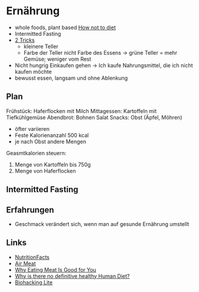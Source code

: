 # Ernährung

- whole foods, plant based [How not to diet](https://www.goodreads.com/book/show/43252570-how-not-to-diet)
- Intermitted Fasting
- [2 Tricks](https://jamesclear.com/feeling-fat)
    + kleinere Teller
    + Farbe der Teller nicht Farbe des Essens -> grüne Teller = mehr Gemüse; weniger vom Rest
- Nicht hungrig Einkaufen gehen -> Ich kaufe Nahrungsmittel, die ich nicht kaufen möchte
- bewusst essen, langsam und ohne Ablenkung

## Plan

Frühstück: Haferflocken mit Milch
Mittagessen: Kartoffeln mit Tiefkühlgemüse
Abendbrot: Bohnen Salat
Snacks: Obst (Äpfel, Möhren) 
- öfter variieren 
- Feste Kalorienanzahl 500 kcal
- je nach Obst andere Mengen

Geasmtkalorien steuern:
1. Menge von Kartoffeln bis 750g
2. Menge von Haferflocken

## Intermitted Fasting

## Erfahrungen

- Geschmack verändert sich, wenn man auf gesunde Ernährung umstellt

## Links

- [NutritionFacts](https://nutritionfacts.org/)
- [Air Meat](https://www.businessinsider.de/international/air-meat-alternative-startup-nasa-2019-11/?r=US&IR=T)
- [Why Eating Meat Is Good for You](https://chriskresser.com/why-eating-meat-is-good-for-you/)
- [Why is there no definitive healthy Human Diet?](https://www.reddit.com/r/nutrition/comments/h7jxvp/why_is_there_no_definitive_healthy_human_diet/fulo6b0/?utm_source=share&utm_medium=web2x)
- [Biohacking Lite](https://karpathy.github.io/2020/06/11/biohacking-lite/)
